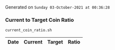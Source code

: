 Generated on `Sunday 03-October-2021 at 00:36:28`

### Current to Target Coin Ratio
`current_coin_ratio.sh`

Date|Current|Target|Ratio
---|---|---|---
